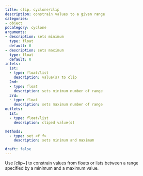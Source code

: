 ```yaml
---
title: clip, cyclone/clip
description: constrain values to a given range
categories:
- object
pdcategory: cyclone
arguments:
- description: sets minimum
  type: float
  default: 0
- description: sets maximum
  type: float
  default: 0
inlets:
  1st:
  - type: float/list
    description: value(s) to clip
  2nd:
  - type: float
    description: sets minimum number of range
  3rd:
  - type: float
    description: sets maximum number of range
outlets:
  1st:
  - type: float/list
    description: cliped value(s)

methods:
  - type: set <f f>
    description: sets minimum and maximum

draft: false
---
```


Use [clip~] to constrain values from floats or lists between a range specified by a minimum and a maximum value.

